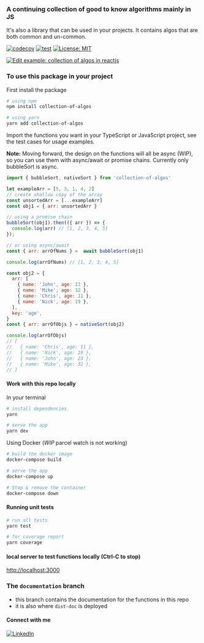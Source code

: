 ### A continuing collection of good to know algorithms mainly in JS

It's also a library that can be used in your projects. It contains algos that are both common and un-common.

[![codecov](https://codecov.io/gh/iamwill123/collection-of-algos/branch/main/graph/badge.svg?token=ABC123)](https://codecov.io/gh/iamwill123/collection-of-algos) [![test](https://github.com/iamwill123/collection-of-algos/actions/workflows/run-unit-tests.yml/badge.svg)](https://github.com/iamwill123/collection-of-algos/actions/workflows/run-unit-tests.yml) [![License: MIT](https://img.shields.io/badge/License-MIT-red.svg)](https://opensource.org/licenses/MIT)

[![Edit example: collection of algos in reactjs](https://codesandbox.io/static/img/play-codesandbox.svg)](https://codesandbox.io/s/example-collection-of-algos-in-reactjs-rnsw71?fontsize=14&hidenavigation=1&theme=dark)

### To use this package in your project

First install the package

``` bash
# using npm
npm install collection-of-algos

# using yarn
yarn add collection-of-algos
```

Import the functions you want in your TypeScript or JavaScript project, see the test cases for usage examples.

**Note:** Moving forward, the design on the functions will all be async (WIP), so you can use them with async/await or promise chains. Currently only bubbleSort is async.

``` javascript
import { bubbleSort, nativeSort } from 'collection-of-algos'

let exampleArr = [5, 3, 1, 4, 2]
// create shallow copy of the array
const unsortedArr = [...exampleArr]
const obj1 = { arr: unsortedArr }

// using a promise chain
bubbleSort(obj1).then(({ arr }) => {
  console.log(arr) // [1, 2, 3, 4, 5]
});

// or using async/await
const { arr: arrOfNums } =  await bubbleSort(obj1)

console.log(arrOfNums) // [1, 2, 3, 4, 5]

const obj2 = {
  arr: [
    { name: 'John', age: 23 },
    { name: 'Mike', age: 32 },
    { name: 'Chris', age: 11 },
    { name: 'Nick', age: 19 },
  ],
  key: 'age',
}
const { arr: arrOfObjs } = nativeSort(obj2)

console.log(arrOfObjs)
// [
//   { name: 'Chris', age: 11 },
//   { name: 'Nick', age: 19 },
//   { name: 'John', age: 23 },
//   { name: 'Mike', age: 32 },
// ]

```

#### Work with this repo locally

In your terminal

``` bash
# install dependencies
yarn

# serve the app
yarn dev
```

Using Docker (*WIP* parcel watch is not working)

``` bash
# build the docker image
docker-compose build

# serve the app
docker-compose up

# Stop & remove the container
docker-compose down
```

#### Running unit tests

``` bash
# run all tests
yarn test

# for coverage report
yarn coverage
```

#### local server to test functions locally (Ctrl-C to stop)

<http://localhost:3000>

### The `documentation` branch

- this branch contains the documentation for the functions in this repo
- it is also where `dist-doc` is deployed

#### Connect with me

[![LinkedIn](https://img.shields.io/badge/LinkedIn-0077B5?style=for-the-badge&logo=linkedin&logoColor=white)](https://www.linkedin.com/in/williampeiyuan/)
